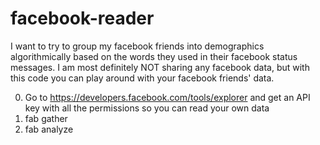 facebook-reader
===============

I want to try to group my facebook friends into demographics algorithmically based on the words they used in their facebook status messages. I am most definitely NOT sharing any facebook data, but with this code you can play around with your facebook friends' data.

0. Go to https://developers.facebook.com/tools/explorer and get an API key with all the permissions so you can read your own data
1. fab gather
2. fab analyze
